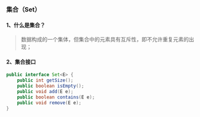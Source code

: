 ### 集合（Set）

#### 1、什么是集合？

> 数据构成的一个集体，但集合中的元素具有互斥性，即不允许重复元素的出现；

#### 2、集合接口

```java
public interface Set<E> {
    public int getSize();
    public boolean isEmpty();
    public void add(E e);
    public boolean contains(E e);
    public void remove(E e);
}
```

